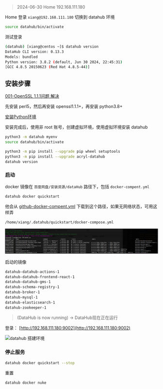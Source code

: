 > 2024-06-30 Home 192.168.111.180


Home 登录 `xiang@192.168.111.180`
切换到 datahub 环境

```sh
source datahub/bin/activate
```

测试登录

```sh
(datahub) [xiang@centos ~]$ datahub version
DataHub CLI version: 0.13.3
Models: bundled
Python version: 3.8.2 (default, Jun 30 2024, 22:45:31) 
[GCC 4.8.5 20150623 (Red Hat 4.8.5-44)]
```


## 安装步骤

[001-OpenSSL 1.1.1问题 解决](../../14-编程语言/002-Python/02-问题/001-OpenSSL%201.1.1问题%20解决.md)

先安装 perl5，然后再安装 openssl1.1.1+，再安装 python3.8+

[安装Python环境](../../14-编程语言/002-Python/01-入门/001-Linux环境安装Python3.7.md)

安装完成后，使用非 root 账号，创建虚拟环境，使用虚拟环境安装 datahub

```sh
python3 -m datahub myenv
source datahub/bin/activate
```

```sh
python3 -m pip install --upgrade pip wheel setuptools  
python3 -m pip install --upgrade acryl-datahub  
datahub version
```

### 启动

docker 镜像在 `百度网盘/安装资源/dataHub` 路径下，包括 `docker-compent.yml`

```sh
datahub docker quickstart
```

他会从 [github-docker-compent.yml](https://raw.githubusercontent.com/datahub-project/datahub/master/docker/quickstart/docker-compose-without-neo4j.quickstart.yml) 下载到这个路径，如果无网络状态，可用这样弄

```sh
/home/xiang/.datahub/quickstart/docker-compose.yml
```

![](images/Pasted%20image%2020240630235659.png)

启动的镜像
```sh
datahub-datahub-actions-1
datahub-datahub-frontend-react-1
datahub-datahub-gms-1
datahub-schema-registry-1
datahub-broker-1
datahub-mysql-1
datahub-elasticsearch-1
datahub-zookeeper-1
```

> (DataHub is now running) -> DataHub现在正在运行

登录： [http://192.168.111.180:9002](http://192.168.111.180:9002)

![datahub 搭建环境](Pasted%20image%2020240701000012.png)


### 停止服务

```sh
datahub docker quickstart --stop
```

重置

```sh
datahub docker nuke
```